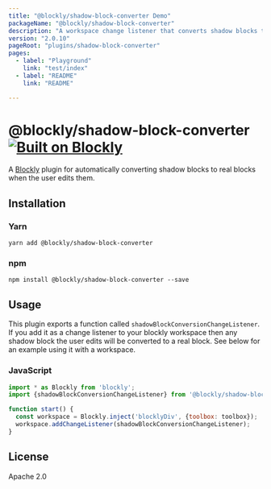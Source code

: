 ```yaml
---
title: "@blockly/shadow-block-converter Demo"
packageName: "@blockly/shadow-block-converter"
description: "A workspace change listener that converts shadow blocks to real blocks when the user edits them."
version: "2.0.10"
pageRoot: "plugins/shadow-block-converter"
pages:
  - label: "Playground"
    link: "test/index"
  - label: "README"
    link: "README"

---
```

# @blockly/shadow-block-converter [![Built on Blockly](https://tinyurl.com/built-on-blockly)](https://github.com/google/blockly)

A [Blockly](https://www.npmjs.com/package/blockly) plugin for automatically converting shadow blocks to real blocks when the user edits them.

## Installation

### Yarn
```
yarn add @blockly/shadow-block-converter
```

### npm
```
npm install @blockly/shadow-block-converter --save
```

## Usage
This plugin exports a function called `shadowBlockConversionChangeListener`. If
you add it as a change listener to your blockly workspace then any shadow block
the user edits will be converted to a real block. See below for an example using
it with a workspace.

### JavaScript

```js
import * as Blockly from 'blockly';
import {shadowBlockConversionChangeListener} from '@blockly/shadow-block-converter';

function start() {
  const workspace = Blockly.inject('blocklyDiv', {toolbox: toolbox});
  workspace.addChangeListener(shadowBlockConversionChangeListener);
}
```

## License

Apache 2.0

